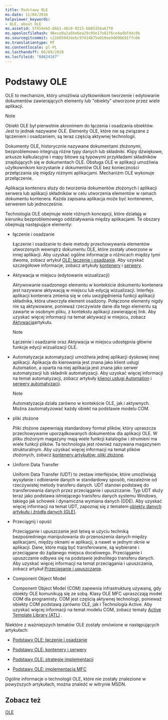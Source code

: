 ```yaml
---
title: Podstawy OLE
ms.date: 11/04/2016
helpviewer_keywords:
- OLE, about OLE
ms.assetid: 5f654eb5-66b1-40c9-9215-bb85356a67f8
ms.openlocfilehash: 96ece9a2a5be6ea29c95e17e81f6ce4adbfd4c0b
ms.sourcegitcommit: c21b05042debc97d14875e019ee9d698691ffc0b
ms.translationtype: MT
ms.contentlocale: pl-PL
ms.lasthandoff: 06/09/2020
ms.locfileid: "84624167"
---
```

# <a name="ole-background"></a>Podstawy OLE

OLE to mechanizm, który umożliwia użytkownikom tworzenie i edytowanie dokumentów zawierających elementy lub "obiekty" utworzone przez wiele aplikacji.

> [!NOTE]
> Obiekt OLE był pierwotnie akronimem do łączenia i osadzania obiektów. Jest to jednak nazywane OLE. Elementy OLE, które nie są związane z łączeniem i osadzaniem, są teraz częścią aktywnej technologii.

Dokumenty OLE, historycznie nazywane dokumentami złożonymi, bezproblemowo integrują różne typy danych lub składniki. Klipy dźwiękowe, arkusze kalkulacyjne i mapy bitowe są typowymi przykładami składników znajdujących się w dokumentach OLE. Obsługa OLE w aplikacji umożliwia użytkownikom korzystanie z dokumentów OLE bez konieczności przełączania się między różnymi aplikacjami. Mechanizm OLE wykonuje przełączenie.

Aplikacja kontenera służy do tworzenia dokumentów złożonych i aplikacji serwera lub aplikacji składników w celu utworzenia elementów w ramach dokumentu kontenera. Każda zapisana aplikacja może być kontenerem, serwerem lub jednocześnie.

Technologia OLE obejmuje wiele różnych koncepcji, które działają w kierunku bezproblemowego oddziaływania między aplikacjami. Te obszary obejmują następujące elementy:

- łączenie i osadzanie

   Łączenie i osadzanie to dwie metody przechowywania elementów utworzonych wewnątrz dokumentu OLE, które zostały utworzone w innej aplikacji. Aby uzyskać ogólne informacje o różnicach między tymi dwoma, zobacz artykuł [OLE: łączenie i osadzanie](ole-background-linking-and-embedding.md). Aby uzyskać szczegółowe informacje, zobacz artykuły [kontenery](containers.md) i [serwery](servers.md).

- Aktywacja w miejscu (edytowanie wizualizacji)

   Aktywowanie osadzonego elementu w kontekście dokumentu kontenera jest nazywane aktywacją w miejscu lub edycją wizualizacji. Interfejs aplikacji kontenera zmienia się w celu uwzględnienia funkcji aplikacji składnika, która utworzyła element osadzony. Połączone elementy nigdy nie są aktywowane, ponieważ rzeczywiste dane dla tego elementu są zawarte w osobnym pliku, z kontekstu aplikacji zawierającej link. Aby uzyskać więcej informacji na temat aktywacji w miejscu, zobacz [Aktywacja](activation-cpp.md)artykułu.

   > [!NOTE]
   > Łączenie i osadzanie oraz Aktywacja w miejscu udostępnia główne funkcje edycji wizualizacji OLE.

- Automatyzacja automatyzacji umożliwia jednej aplikacji dyskowej innej aplikacji. Aplikacja do kierowania jest znana jako klient usługi Automation, a oparta na niej aplikacja jest znana jako serwer automatyzacji lub składnik automatyzacji. Aby uzyskać więcej informacji na temat automatyzacji, zobacz artykuły [klienci usługi Automation](automation-clients.md) i [serwery automatyzacji](automation-servers.md).

   > [!NOTE]
   > Automatyzacja działa zarówno w kontekście OLE, jak i aktywnych. Można zautomatyzować każdy obiekt na podstawie modelu COM.

- pliki złożone

   Pliki złożone zapewniają standardowy format plików, który upraszcza przechowywanie uporządkowanych dokumentów dla aplikacji OLE. W pliku złożonym magazyny mają wiele funkcji katalogów i strumieni ma wiele funkcji plików. Ta technologia jest również nazywana magazynem strukturalnym. Aby uzyskać więcej informacji na temat plików złożonych, zobacz [kontenery artykułów: pliki złożone](containers-compound-files.md).

- Uniform Data Transfer

   Uniform Data Transfer (UDT) to zestaw interfejsów, które umożliwiają wysyłanie i odbieranie danych w standardowy sposób, niezależnie od rzeczywistej metody transferu danych. UDT stanowi podstawę do transferowania danych przez przeciąganie i upuszczanie. Typ UDT służy teraz jako podstawa istniejącego transferu danych systemu Windows, takiego jak schowek i dynamiczna wymiana danych (DDE). Aby uzyskać więcej informacji na temat UDT, zapoznaj się z tematem [obiekty danych artykułu i źródła danych (OLE)](data-objects-and-data-sources-ole.md).

- Przeciągnij i opuść

   Przeciąganie i upuszczanie jest łatwą w użyciu techniką bezpośredniego manipulowania do przenoszenia danych między aplikacjami, między oknami w aplikacji, a nawet w jednym oknie w aplikacji. Dane, które mają być transferowane, są wybierane i przeciągane do żądanego miejsca docelowego. Przeciąganie i upuszczanie odbywa się na podstawie jednolitego transferu danych. Aby uzyskać więcej informacji na temat przeciągania i upuszczania, zobacz artykuł [Przeciąganie i upuszczanie](drag-and-drop-ole.md).

- Component Object Model

   Component Object Model (COM) zapewnia infrastrukturę używaną, gdy obiekty OLE komunikują się ze sobą. Klasy OLE MFC upraszczają model COM dla programisty. COM jest częścią aktywnej technologii, ponieważ obiekty COM podstawą zarówno OLE, jak i Technologia Active. Aby uzyskać więcej informacji na temat modelu COM, zobacz tematy [Active Template Library (ATL)](../atl/active-template-library-atl-concepts.md) .

Niektóre z ważniejszych tematów OLE zostały omówione w następujących artykułach:

- [Podstawy OLE: łączenie i osadzanie](ole-background-linking-and-embedding.md)

- [Podstawy OLE: kontenery i serwery](ole-background-containers-and-servers.md)

- [Podstawy OLE: strategie implementacji](ole-background-implementation-strategies.md)

- [Podstawy OLE: implementacja MFC](ole-background-mfc-implementation.md)

Ogólne informacje o technologii OLE, które nie zostały znalezione w powyższych artykułach, można znaleźć w witrynie MSDN.

## <a name="see-also"></a>Zobacz też

[OLE](ole-in-mfc.md)
